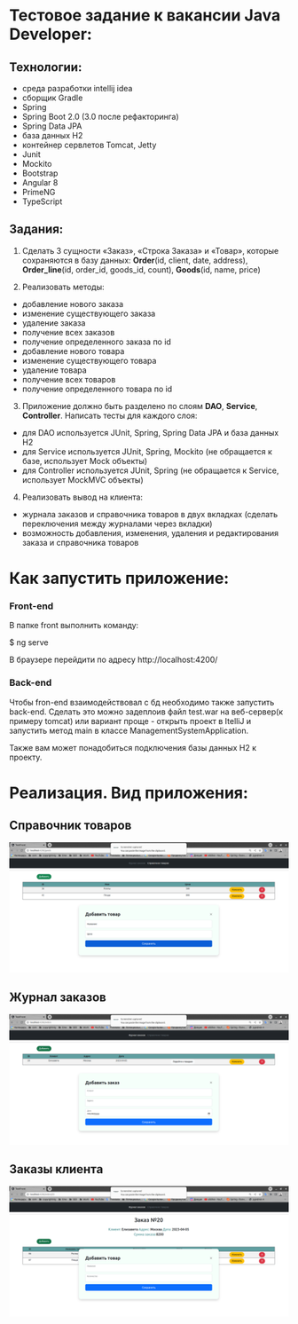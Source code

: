 # Тестовое задание к вакансии Java Developer:

## Технологии: 
- среда разработки intellij idea
- сборщик Gradle
- Spring
- Spring Boot 2.0 (3.0 после рефакторинга)
- Spring Data JPA
- база данных H2
- контейнер сервлетов Tomcat, Jetty
- Junit
- Mockito
- Bootstrap
- Angular 8
- PrimeNG
- TypeScript

## Задания:

1. Сделать 3 сущности «Заказ», «Строка Заказа» и «Товар», которые
сохраняются в базу данных: **Order**(id, client, date, address), **Order_line**(id, order_id, goods_id, count), **Goods**(id, name, price)

2. Реализовать методы:
- добавление нового заказа
- изменение существующего заказа
- удаление заказа
- получение всех заказов
- получение определенного заказа по id
- добавление нового товара
- изменение существующего товара
- удаление товара
- получение всех товаров
- получение определенного товара по id


3. Приложение должно быть разделено по слоям **DAO**, **Service**, **Controller**. Написать тесты для каждого слоя:
- для DAO используется JUnit, Spring, Spring Data JPA и база данных H2
- для Service используется JUnit, Spring, Mockito (не обращается к базе, использует Mock объекты)
- для Controller используется JUnit, Spring (не обращается к Service, использует MockMVC объекты)

4. Реализовать вывод на клиента:
- журнала заказов и справочника товаров в двух вкладках (сделать переключения между
журналами через вкладки)
- возможность добавления, изменения, удаления и редактирования заказа и справочника товаров

# Как запустить приложение:

### Front-end

В папке front выполнить команду:

$ ng serve

В браузере перейдити по адресу http://localhost:4200/

### Back-end

Чтобы fron-end взаимодействовал с бд необходимо также запустить back-end. Сделать это можно задеплоив файл test.war на веб-сервер(к примеру tomcat) или вариант проще - открыть проект в ItelliJ и запустить метод main в классе ManagementSystemApplication.

Также вам может понадобиться подключения базы данных H2 к проекту.

# Реализация. Вид приложения:

## Справочник товаров

![Image alt](https://github.com/virtualonee/test-application/blob/main/images/2.png)

## Журнал заказов

![Image alt](https://github.com/virtualonee/test-application/blob/main/images/4.png)

## Заказы клиента

![Image alt](https://github.com/virtualonee/test-application/blob/main/images/6.png)




